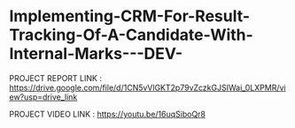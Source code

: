 # Implementing-CRM-For-Result-Tracking-Of-A-Candidate-With-Internal-Marks---DEV-


PROJECT REPORT LINK : https://drive.google.com/file/d/1CN5vVlGKT2p79vZczkGJSIWai_0LXPMR/view?usp=drive_link

PROJECT VIDEO LINK : https://youtu.be/16uqSiboQr8
